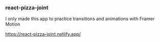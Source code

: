 ### react-pizza-joint
I only made this app to practice transitions and animations with Framer Motion

https://react-pizza-joint.netlify.app/
